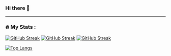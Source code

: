 ### Hi there 👋

---

### :fire: My Stats :
[![GitHub Streak](http://github-readme-streak-stats.herokuapp.com?user=geek-Shayan&theme=dark&hide_border=true)](https://git.io/streak-stats)
[![GitHub Streak](http://github-readme-streak-stats.herokuapp.com?user=geek-Shayan&theme=gruvbox&border_radius=20&currStreakNum=EB641F)](https://git.io/streak-stats)
[![GitHub Streak](http://github-readme-streak-stats.herokuapp.com?user=geek-Shayan&theme=gruvbox-duo&hide_border=true&border_radius=20)](https://git.io/streak-stats)

[![Top Langs](https://github-readme-stats.vercel.app/api/top-langs/?username=geek-Shayan)](https://github.com/anuraghazra/github-readme-stats)


<!--
**geek-Shayan/geek-Shayan** is a ✨ _special_ ✨ repository because its `README.md` (this file) appears on your GitHub profile.

Here are some ideas to get you started:

- 🔭 I’m currently working on ...
- 🌱 I’m currently learning ...
- 👯 I’m looking to collaborate on ...
- 🤔 I’m looking for help with ...
- 💬 Ask me about ...
- 📫 How to reach me: ...
- 😄 Pronouns: ...
- ⚡ Fun fact: ...


-->
